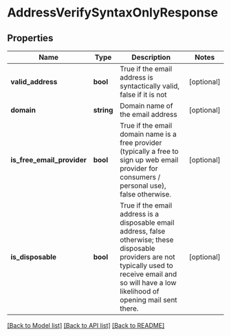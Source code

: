 # AddressVerifySyntaxOnlyResponse

## Properties
Name | Type | Description | Notes
------------ | ------------- | ------------- | -------------
**valid_address** | **bool** | True if the email address is syntactically valid, false if it is not | [optional] 
**domain** | **string** | Domain name of the email address | [optional] 
**is_free_email_provider** | **bool** | True if the email domain name is a free provider (typically a free to sign up web email provider for consumers / personal use), false otherwise. | [optional] 
**is_disposable** | **bool** | True if the email address is a disposable email address, false otherwise; these disposable providers are not typically used to receive email and so will have a low likelihood of opening mail sent there. | [optional] 

[[Back to Model list]](../README.md#documentation-for-models) [[Back to API list]](../README.md#documentation-for-api-endpoints) [[Back to README]](../README.md)


